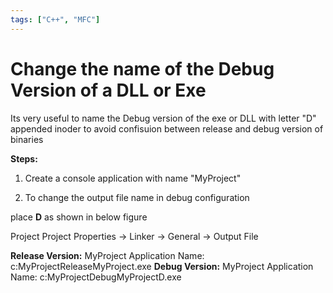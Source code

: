 ```yaml
---
tags: ["C++", "MFC"]
---
```


# Change the name of the Debug Version of a DLL or Exe

Its very useful to name the Debug version of the exe or DLL with letter "D" appended inoder to avoid confisuion between release and debug version of binaries

**Steps:**

1. Create a console application with name "MyProject"

2. To change the output file name in debug configuration

place **D** as shown in below figure

Project Project Properties -> Linker -> General -> Output File

**Release Version:** MyProject Application Name: c:MyProjectReleaseMyProject.exe **Debug Version:** MyProject Application Name: c:MyProjectDebugMyProjectD.exe
